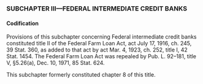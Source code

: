 ### SUBCHAPTER III—FEDERAL INTERMEDIATE CREDIT BANKS ###

#### Codification ####

Provisions of this subchapter concerning Federal intermediate credit banks constituted title II of the Federal Farm Loan Act, act July 17, 1916, ch. 245, 39 Stat. 360, as added to that act by act Mar. 4, 1923, ch. 252, title I, 42 Stat. 1454. The Federal Farm Loan Act was repealed by Pub. L. 92–181, title V, §5.26(a), Dec. 10, 1971, 85 Stat. 624.

This subchapter formerly constituted chapter 8 of this title.